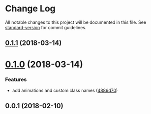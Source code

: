 # Change Log

All notable changes to this project will be documented in this file. See [standard-version](https://github.com/conventional-changelog/standard-version) for commit guidelines.

<a name="0.1.1"></a>

## [0.1.1](https://github.com/kleros/create-redux-form/compare/v0.1.0...v0.1.1) (2018-03-14)

<a name="0.1.0"></a>

# [0.1.0](https://github.com/kleros/create-redux-form/compare/v0.0.1...v0.1.0) (2018-03-14)

### Features

* add animations and custom class names ([4886d70](https://github.com/kleros/create-redux-form/commit/4886d70))

<a name="0.0.1"></a>

## 0.0.1 (2018-02-10)
